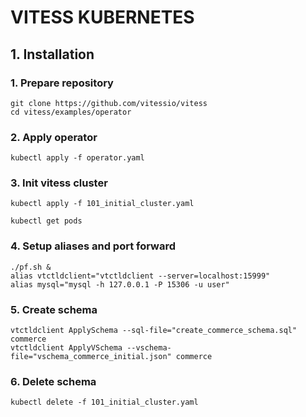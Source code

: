 # VITESS KUBERNETES

## 1. Installation
### 1. Prepare repository
```
git clone https://github.com/vitessio/vitess
cd vitess/examples/operator
```
### 2. Apply operator
```
kubectl apply -f operator.yaml
```
### 3. Init vitess cluster
```
kubectl apply -f 101_initial_cluster.yaml
```
```
kubectl get pods
```
### 4. Setup aliases and port forward
```
./pf.sh &
alias vtctldclient="vtctldclient --server=localhost:15999"
alias mysql="mysql -h 127.0.0.1 -P 15306 -u user"
```
### 5. Create schema
```
vtctldclient ApplySchema --sql-file="create_commerce_schema.sql" commerce
vtctldclient ApplyVSchema --vschema-file="vschema_commerce_initial.json" commerce
```
### 6. Delete schema
```
kubectl delete -f 101_initial_cluster.yaml
```
